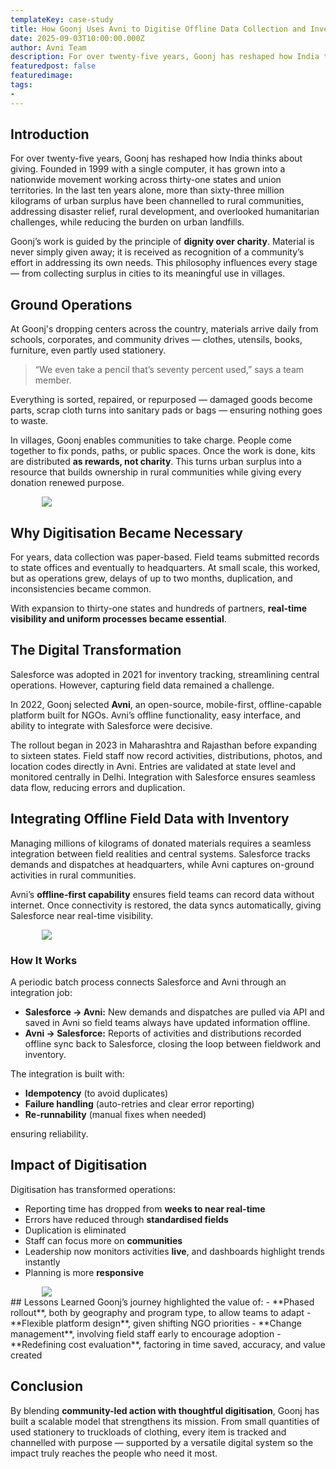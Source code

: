 ```yaml
---
templateKey: case-study 
title: How Goonj Uses Avni to Digitise Offline Data Collection and Inventory Flow
date: 2025-09-03T10:00:00.000Z 
author: Avni Team
description: For over twenty-five years, Goonj has reshaped how India thinks about giving. Founded in 1999 with a single computer, it has grown into a nationwide movement working across thirty-one states and union territories. In the last ten years alone, more than sixty-three million kilograms of urban surplus have been channelled to rural communities, addressing disaster relief, rural development, and overlooked humanitarian challenges, while reducing the burden on urban landfills.
featuredpost: false 
featuredimage:
tags:
- 
---
```



## Introduction
For over twenty-five years, Goonj has reshaped how India thinks about giving. Founded in 1999 with a single computer, it has grown into a nationwide movement working across thirty-one states and union territories. In the last ten years alone, more than sixty-three million kilograms of urban surplus have been channelled to rural communities, addressing disaster relief, rural development, and overlooked humanitarian challenges, while reducing the burden on urban landfills.

Goonj’s work is guided by the principle of **dignity over charity**. Material is never simply given away; it is received as recognition of a community’s effort in addressing its own needs. This philosophy influences every stage — from collecting surplus in cities to its meaningful use in villages.

## Ground Operations
At Goonj's dropping centers across the country, materials arrive daily from schools, corporates, and community drives — clothes, utensils, books, furniture, even partly used stationery.  

> “We even take a pencil that’s seventy percent used,” says a team member.  

Everything is sorted, repaired, or repurposed — damaged goods become parts, scrap cloth turns into sanitary pads or bags — ensuring nothing goes to waste.

In villages, Goonj enables communities to take charge. People come together to fix ponds, paths, or public spaces. Once the work is done, kits are distributed **as rewards, not charity**. This turns urban surplus into a resource that builds ownership in rural communities while giving every donation renewed purpose.

<div style="width: 80%; margin: auto; ">
    <img src="/img/2025-09-03-how-goonj-uses-avni/goonj_1.png">
</div>


## Why Digitisation Became Necessary
For years, data collection was paper-based. Field teams submitted records to state offices and eventually to headquarters. At small scale, this worked, but as operations grew, delays of up to two months, duplication, and inconsistencies became common.  

With expansion to thirty-one states and hundreds of partners, **real-time visibility and uniform processes became essential**.

## The Digital Transformation
Salesforce was adopted in 2021 for inventory tracking, streamlining central operations. However, capturing field data remained a challenge.  

In 2022, Goonj selected **Avni**, an open-source, mobile-first, offline-capable platform built for NGOs. Avni’s offline functionality, easy interface, and ability to integrate with Salesforce were decisive.

The rollout began in 2023 in Maharashtra and Rajasthan before expanding to sixteen states. Field staff now record activities, distributions, photos, and location codes directly in Avni. Entries are validated at state level and monitored centrally in Delhi. Integration with Salesforce ensures seamless data flow, reducing errors and duplication.

## Integrating Offline Field Data with Inventory
Managing millions of kilograms of donated materials requires a seamless integration between field realities and central systems. Salesforce tracks demands and dispatches at headquarters, while Avni captures on-ground activities in rural communities.

Avni’s **offline-first capability** ensures field teams can record data without internet. Once connectivity is restored, the data syncs automatically, giving Salesforce near real-time visibility.

<div style="width: 80%; margin: auto; ">
    <img src="/img/2025-09-03-how-goonj-uses-avni/goonj_2.png">
</div>

### How It Works
A periodic batch process connects Salesforce and Avni through an integration job:

- **Salesforce → Avni:** New demands and dispatches are pulled via API and saved in Avni so field teams always have updated information offline.  
- **Avni → Salesforce:** Reports of activities and distributions recorded offline sync back to Salesforce, closing the loop between fieldwork and inventory.

The integration is built with:
- **Idempotency** (to avoid duplicates)  
- **Failure handling** (auto-retries and clear error reporting)  
- **Re-runnability** (manual fixes when needed)  

ensuring reliability.

## Impact of Digitisation
Digitisation has transformed operations:
- Reporting time has dropped from **weeks to near real-time**  
- Errors have reduced through **standardised fields**  
- Duplication is eliminated  
- Staff can focus more on **communities**  
- Leadership now monitors activities **live**, and dashboards highlight trends instantly  
- Planning is more **responsive**


<div style="width: 80%; margin: auto; ">
    <img src="/img/2025-09-03-how-goonj-uses-avni/goonj_3.png">
</div>
## Lessons Learned
Goonj’s journey highlighted the value of:
- **Phased rollout**, both by geography and program type, to allow teams to adapt  
- **Flexible platform design**, given shifting NGO priorities  
- **Change management**, involving field staff early to encourage adoption  
- **Redefining cost evaluation**, factoring in time saved, accuracy, and value created

## Conclusion
By blending **community-led action with thoughtful digitisation**, Goonj has built a scalable model that strengthens its mission. From small quantities of used stationery to truckloads of clothing, every item is tracked and channelled with purpose — supported by a versatile digital system so the impact truly reaches the people who need it most.

